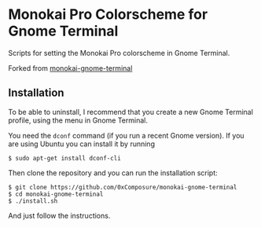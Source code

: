 Monokai Pro Colorscheme for Gnome Terminal
======================================

Scripts for setting the Monokai Pro colorscheme in Gnome Terminal.

Forked from [monokai-gnome-terminal](https://github.com/0xcomposure/monokai-gnome-terminal.git)

Installation
------------

To be able to uninstall, I recommend that you create a new Gnome Terminal profile, using the menu in Gnome Terminal.

You need the `dconf` command (if you run a recent Gnome version). If you are using Ubuntu you can install it by running

    $ sudo apt-get install dconf-cli

Then clone the repository and you can run the installation script:

    $ git clone https://github.com/0xComposure/monokai-gnome-terminal
    $ cd monokai-gnome-terminal
    $ ./install.sh
And just follow the instructions.

